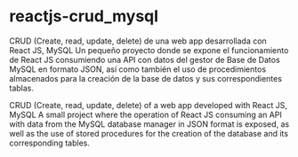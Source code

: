 # reactjs-crud_mysql
CRUD (Create, read, update, delete) de una web app desarrollada con React JS, MySQL
Un pequeño proyecto donde se expone el funcionamiento de React JS consumiendo una API con datos del gestor de Base de Datos MySQL en formato JSON, así como también el uso de procedimientos almacenados para la creación de la base de datos y sus correspondientes tablas.




CRUD (Create, read, update, delete) of a web app developed with React JS, MySQL
A small project where the operation of React JS consuming an API with data from the MySQL database manager in JSON format is exposed, as well as the use of stored procedures for the creation of the database and its corresponding tables.


